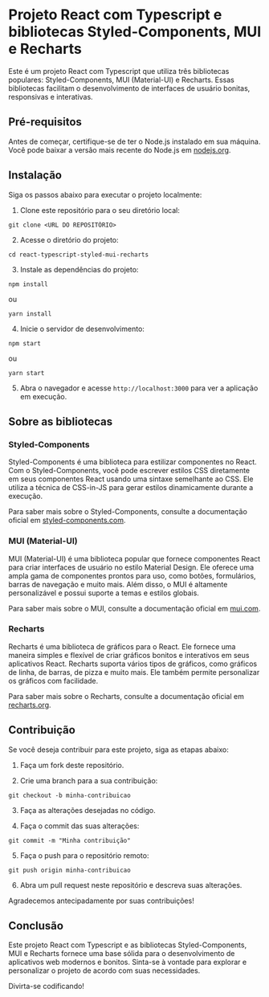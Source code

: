 # Projeto React com Typescript e bibliotecas Styled-Components, MUI e Recharts

Este é um projeto React com Typescript que utiliza três bibliotecas populares: Styled-Components, MUI (Material-UI) e Recharts. Essas bibliotecas facilitam o desenvolvimento de interfaces de usuário bonitas, responsivas e interativas.

## Pré-requisitos

Antes de começar, certifique-se de ter o Node.js instalado em sua máquina. Você pode baixar a versão mais recente do Node.js em [nodejs.org](https://nodejs.org/).

## Instalação

Siga os passos abaixo para executar o projeto localmente:

1. Clone este repositório para o seu diretório local:

```
git clone <URL DO REPOSITÓRIO>
```

2. Acesse o diretório do projeto:

```
cd react-typescript-styled-mui-recharts
```

3. Instale as dependências do projeto:

```
npm install
```

ou

```
yarn install
```

4. Inicie o servidor de desenvolvimento:

```
npm start
```

ou

```
yarn start
```

5. Abra o navegador e acesse `http://localhost:3000` para ver a aplicação em execução.

## Sobre as bibliotecas

### Styled-Components

Styled-Components é uma biblioteca para estilizar componentes no React. Com o Styled-Components, você pode escrever estilos CSS diretamente em seus componentes React usando uma sintaxe semelhante ao CSS. Ele utiliza a técnica de CSS-in-JS para gerar estilos dinamicamente durante a execução.

Para saber mais sobre o Styled-Components, consulte a documentação oficial em [styled-components.com](https://styled-components.com/).

### MUI (Material-UI)

MUI (Material-UI) é uma biblioteca popular que fornece componentes React para criar interfaces de usuário no estilo Material Design. Ele oferece uma ampla gama de componentes prontos para uso, como botões, formulários, barras de navegação e muito mais. Além disso, o MUI é altamente personalizável e possui suporte a temas e estilos globais.

Para saber mais sobre o MUI, consulte a documentação oficial em [mui.com](https://mui.com/).

### Recharts

Recharts é uma biblioteca de gráficos para o React. Ele fornece uma maneira simples e flexível de criar gráficos bonitos e interativos em seus aplicativos React. Recharts suporta vários tipos de gráficos, como gráficos de linha, de barras, de pizza e muito mais. Ele também permite personalizar os gráficos com facilidade.

Para saber mais sobre o Recharts, consulte a documentação oficial em [recharts.org](https://recharts.org/).

## Contribuição

Se você deseja contribuir para este projeto, siga as etapas abaixo:

1. Faça um fork deste repositório.

2. Crie uma branch para a sua contribuição:

```
git checkout -b minha-contribuicao
```

3. Faça as alterações desejadas no código.

4. Faça o commit das suas alterações:

```
git commit -m "Minha contribuição"
```

5. Faça o push para o repositório remoto:

```
git push origin minha-contribuicao
```

6. Abra um pull request neste repositório e descreva suas alterações.

Agradecemos antecipadamente por suas contribuições!

## Conclusão

Este projeto React com Typescript e as bibliotecas Styled-Components, MUI e Recharts fornece uma base sólida para o desenvolvimento de aplicativos web modernos e bonitos. Sinta-se à vontade para explorar e personalizar o projeto de acordo com suas necessidades.

Divirta-se codificando!
